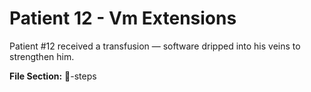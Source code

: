 # Patient 12 - Vm Extensions
Patient #12 received a transfusion — software dripped into his veins to strengthen him.

**File Section:** 🧾-steps
